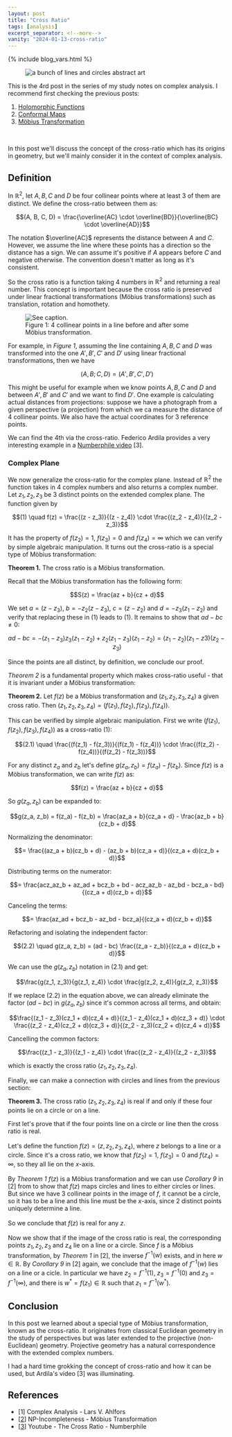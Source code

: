 ```yaml
---
layout: post
title: "Cross Ratio"
tags: [analysis]
excerpt_separator: <!--more-->
vanity: "2024-01-13-cross-ratio"
---
```


{% include blog_vars.html %}

<figure class="image_float_left">
  <img src="{{resources_path}}/thumbnail.png" alt="a bunch of lines and circles abstract art" />
</figure>

This is the 4rd post in the series of my study notes on complex analysis. I recommend first checking the previous posts:

1. [Holomorphic Functions]({{blog}}/2023/12/21/holomorphic-functions.html)
2. [Conformal Maps]({{blog}}/2023/12/30/conformal-maps.html)
3. [Möbius Transformation]({{blog}}/2024/01/08/mobius-transformation.html)

<br />

In this post we'll discuss the concept of the cross-ratio which has its origins in geometry, but we'll mainly consider it in the context of complex analysis.

<!--more-->

## Definition

In $\mathbb{R}^2$, let $A, B, C$ and $D$ be four collinear points where at least 3 of them are distinct. We define the cross-ratio between them as:

$$(A, B, C, D) = \frac{\overline{AC} \cdot \overline{BD}}{\overline{BC} \cdot \overline{AD}}$$

The notation $\overline{AC}$ represents the distance between $A$ and $C$. However, we assume the line where these points has a direction so the distance has a sign. We can assume it's positive if $A$ appears before $C$ and negative otherwise. The convention doesn't matter as long as it's consistent.

So the cross ratio is a function taking 4 numbers in $\mathbb{R}^2$ and returning a real number. This concept is important because the cross ratio is preserved under linear fractional transformations (Möbius transformations) such as translation, rotation and homothety.

<figure class="center_children">
  <img src="{{resources_path}}/collinear.png" alt="See caption." />
  <figcaption>Figure 1: 4 collinear points in a line before and after some Möbius transformation.</figcaption>
</figure>

For example, in *Figure 1*, assuming the line containing $A, B, C$ and $D$ was transformed into the one $A', B', C'$ and $D'$ using linear fractional transformations, then we have

$$(A, B; C, D) = (A', B', C', D')$$

This might be useful for example when we know points $A, B, C$ and $D$ and between $A', B'$ and $C'$ and we want to find $D'$. One example is calculating actual distances from projections: suppose we have a photograph from a given perspective (a projection) from which we ca measure the distance of 4 collinear points. We also have the actual coordinates for 3 reference points.

We can find the 4th via the cross-ratio. Federico Ardila provides a very interesting example in a [Numberphile video](https://www.youtube.com/watch?v=ffvojZONF_A) [3].

### Complex Plane

We now generalize the cross-ratio for the complex plane. Instead of $\mathbb{R}^2$ the function takes in 4 complex numbers and also returns a complex number. Let $z_1, z_2, z_3$ be 3 distinct points on the extended complex plane. The function given by

$$(1) \quad f(z) = \frac{(z - z_3)}{(z - z_4)} \cdot \frac{(z_2 - z_4)}{(z_2 - z_3)}$$

It has the property of $f(z_2) = 1$, $f(z_3) = 0$ and $f(z_4) = \infty$ which we can verify by simple algebraic manipulation. It turns out the cross-ratio is a special type of Möbius transformation:

**Theorem 1.** The cross ratio is a Möbius transformation.

<proof>

Recall that the Möbius transformation has the following form:

$$S(z) = \frac{az + b}{cz + d}$$

We set $a = (z - z_3)$, $b = -z_2(z - z_3)$, $c = (z - z_2)$ and $d = -z_3(z_1 - z_2)$ and verify that replacing these in $(1)$ leads to $(1)$. It remains to show that $ad - bc \ne 0$:

$$ad - bc = -(z_1 - z_3)z_3(z_1 - z_2) + z_2(z_1 - z_3)(z_1 - z_2) = (z_1 - z_2)(z_1 - z3)(z_2 - z_3)$$

Since the points are all distinct, by definition, we conclude our proof.

</proof>

*Theorem 2* is a fundamental property which makes cross-ratio useful - that it is invariant under a Möbius transformation:

**Theorem 2.** Let $f(z)$ be a Möbius transformation and $(z_1, z_2, z_3, z_4)$ a given cross ratio. Then $(z_1, z_2, z_3, z_4) = (f(z_1), f(z_2), f(z_3), f(z_4))$.

<proof>

This can be verified by simple algebraic manipulation. First we write $(f(z_1), f(z_2), f(z_3), f(z_4))$ as a cross-ratio $(1)$:

$$(2.1) \quad \frac{(f(z_1) - f(z_3))}{(f(z_1) - f(z_4))} \cdot \frac{(f(z_2) - f(z_4))}{(f(z_2) - f(z_3))}$$

For any distinct $z_a$ and $z_b$ let's define $g(z_a, z_b) = f(z_a) - f(z_b)$. Since $f(z)$ is a Möbius transformation, we can write $f(z)$ as:

$$f(z) = \frac{az + b}{cz + d}$$

So $g(z_a, z_b)$ can be expanded to:

$$g(z_a, z_b) = f(z_a) - f(z_b) = \frac{az_a + b}{cz_a + d} - \frac{az_b + b}{cz_b + d}$$

Normalizing the denominator:

$$= \frac{(az_a + b)(cz_b + d) - (az_b + b)(cz_a + d)}{(cz_a + d)(cz_b + d)}$$

Distributing terms on the numerator:

$$= \frac{acz_az_b + az_ad + bcz_b + bd - acz_az_b - az_bd - bcz_a - bd}{(cz_a + d)(cz_b + d)}$$

Canceling the terms:

$$= \frac{az_ad + bcz_b - az_bd - bcz_a}{(cz_a + d)(cz_b + d)}$$

Refactoring and isolating the independent factor:

$$(2.2) \quad g(z_a, z_b) = (ad - bc) \frac{(z_a - z_b)}{(cz_a + d)(cz_b + d)}$$

We can use the $g(z_a, z_b)$ notation in (2.1) and get:

$$\frac{g(z_1, z_3)}{g(z_1, z_4)} \cdot \frac{g(z_2, z_4)}{g(z_2, z_3)}$$

If we replace $(2.2)$ in the equation above, we can already eliminate the factor $(ad - bc)$ in $g(z_a, z_b)$ since it's common across all terms, and obtain:

$$\frac{(z_1 - z_3)(cz_1 + d)(cz_4 + d)}{(z_1 - z_4)(cz_1 + d)(cz_3 + d)} \cdot \frac{(z_2 - z_4)(cz_2 + d)(cz_3 + d)}{(z_2 - z_3)(cz_2 + d)(cz_4 + d)}$$

Cancelling the common factors:

$$\frac{(z_1 - z_3)}{(z_1 - z_4)} \cdot \frac{(z_2 - z_4)}{(z_2 - z_3)}$$

which is exactly the cross ratio $(z_1, z_2, z_3, z_4)$.

</proof>

Finally, we can make a connection with circles and lines from the previous section:

**Theorem 3.** The cross ratio $(z_1, z_2, z_3, z_4)$ is real if and only if these four points lie on a circle or on a line.

<proof>

First let's prove that if the four points line on a circle or line then the cross ratio is real.
<br /><br />
Let's define the function $f(z) = (z, z_2, z_3, z_4)$, where $z$ belongs to a line or a circle. Since it's a cross ratio, we know that $f(z_2) = 1$, $f(z_3) = 0$ and $f(z_4) = \infty$, so they all lie on the $x$-axis.
<br /><br />
By <i>Theorem 1</i> $f(z)$ is a Möbius transformation and we can use <i>Corollary 9</i> in [2] from to show that $f(z)$ maps circles and lines to either circles or lines. But since we have 3 collinear points in the image of $f$, it cannot be a circle, so it has to be a line and this line must be the $x$-axis, since 2 distinct points uniquely determine a line.
<br /><br />
So we conclude that $f(z)$ is real for any $z$.
<br /><br />
Now we show that if the image of the cross ratio is real, the corresponding points $z_1, z_2, z_3$ and $z_4$ lie on a line or a circle. Since $f$ is a Möbius transformation, by <i>Theorem 1</i> in [2], the inverse $f^{-1}(w)$ exists, and in here $w \in \mathbb{R}$.
By <i>Corollary 9</i> in [2] again, we conclude that the image of $f^{-1}(w)$ lies on a line or a cicle. In particular we have $z_2 = f^{-1}(1)$, $z_3 = f^{-1}(0)$ and $z_3 = f^{-1}(\infty)$, and there is $w^{*} = f(z_1) \in \mathbb{R}$ such that $z_1 = f^{-1}(w^{*})$.

</proof>


## Conclusion

In this post we learned about a special type of Möbius transformation, known as the cross-ratio. It originates from classical Euclidean geometry in the study of perspectives but was later extended to the projective (non-Euclidean) geometry. Projective geometry has a natural correspondence with the extended complex numbers.

I had a hard time grokking the concept of cross-ratio and how it can be used, but Ardila's video [3] was illuminating.


## References

* [1] Complex Analysis - Lars V. Ahlfors
* [[2](({{blog}}/2024/01/08/mobius-transformation.html))] NP-Incompleteness - Möbius Transformation
* [[3](https://www.youtube.com/watch?v=ffvojZONF_A)] Youtube - The Cross Ratio - Numberphile
